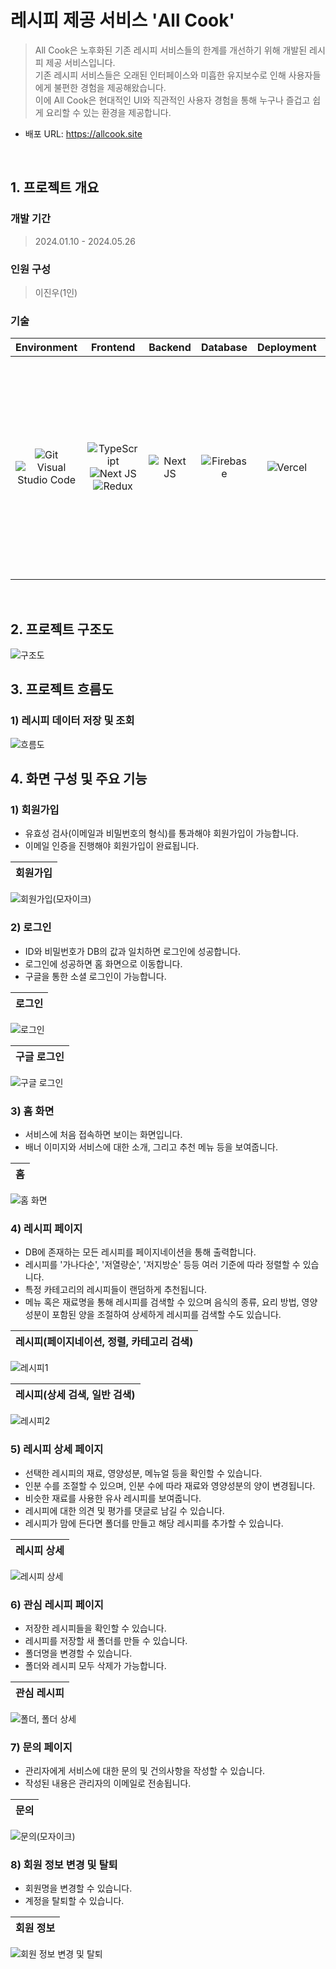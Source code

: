 # 레시피 제공 서비스 'All Cook'
> All Cook은 노후화된 기존 레시피 서비스들의 한계를 개선하기 위해 개발된 레시피 제공 서비스입니다. <br>
> 기존 레시피 서비스들은 오래된 인터페이스와 미흡한 유지보수로 인해 사용자들에게 불편한 경험을 제공해왔습니다. <br>
> 이에 All Cook은 현대적인 UI와 직관적인 사용자 경험을 통해 누구나 즐겁고 쉽게 요리할 수 있는 환경을 제공합니다. <br>
- 배포 URL: https://allcook.site
  
<br>

## 1. 프로젝트 개요

### 개발 기간
> 2024.01.10 - 2024.05.26 <br>

### 인원 구성
> 이진우(1인)

### 기술

|Environment|Frontend|Backend|Database|Deployment|API|
|:---:|:---:|:---:|:---:|:---:|:---:|
|![Git](https://img.shields.io/badge/git-%23F05033.svg?style=for-the-badge&logo=git&logoColor=white) ![Visual Studio Code](https://img.shields.io/badge/Visual%20Studio%20Code-0078d7.svg?style=for-the-badge&logo=visual-studio-code&logoColor=white)|![TypeScript](https://img.shields.io/badge/typescript-%23007ACC.svg?style=for-the-badge&logo=typescript&logoColor=white)![Next JS](https://img.shields.io/badge/Next-black?style=for-the-badge&logo=next.js&logoColor=white) ![Redux](https://img.shields.io/badge/redux-%23593d88.svg?style=for-the-badge&logo=redux&logoColor=white)|![Next JS](https://img.shields.io/badge/Next-black?style=for-the-badge&logo=next.js&logoColor=white)|![Firebase](https://img.shields.io/badge/firebase-a08021?style=for-the-badge&logo=firebase&logoColor=ffcd34)|![Vercel](https://img.shields.io/badge/vercel-%23000000.svg?style=for-the-badge&logo=vercel&logoColor=white)|<img width="350" alt="식약처" src="https://github.com/jbljw02/AllCook/assets/125800649/3a915f03-0511-42fa-a413-046d0de8da8a">|

<br>

## 2. 프로젝트 구조도
![구조도](https://github.com/user-attachments/assets/7063922b-7d90-4d77-9407-7e6ae067f607)

## 3. 프로젝트 흐름도

### 1) 레시피 데이터 저장 및 조회
![흐름도](https://github.com/user-attachments/assets/95d24544-5d9a-405b-a85b-f4cabd94b939)

## 4. 화면 구성 및 주요 기능

### 1) 회원가입
- 유효성 검사(이메일과 비밀번호의 형식)를 통과해야 회원가입이 가능합니다. <br>
- 이메일 인증을 진행해야 회원가입이 완료됩니다.

|회원가입|
|:---:|
![회원가입(모자이크)](https://github.com/jbljw02/AllCook/assets/125800649/073ccfdd-3e33-4e52-85f2-4f7493c6f388)

### 2) 로그인
- ID와 비밀번호가 DB의 값과 일치하면 로그인에 성공합니다.
- 로그인에 성공하면 홈 화면으로 이동합니다.
- 구글을 통한 소셜 로그인이 가능합니다.

|로그인|
|:---:|
![로그인](https://github.com/jbljw02/AllCook/assets/125800649/570908a0-c215-404b-8745-689a3ec04186)

|구글 로그인|
|:---:|
![구글 로그인](https://github.com/jbljw02/AllCook/assets/125800649/8fed1837-534e-415f-b76f-011e3b8eb90e)

### 3) 홈 화면
- 서비스에 처음 접속하면 보이는 화면입니다.
- 배너 이미지와 서비스에 대한 소개, 그리고 추천 메뉴 등을 보여줍니다.

|홈|
|:---:|
![홈 화면](https://github.com/jbljw02/AllCook/assets/125800649/77b42c53-67f5-4ff1-81b0-65f1c38668a2)

### 4) 레시피 페이지
- DB에 존재하는 모든 레시피를 페이지네이션을 통해 출력합니다.
- 레시피를 '가나다순', '저열량순', '저지방순' 등등 여러 기준에 따라 정렬할 수 있습니다.
- 특정 카테고리의 레시피들이 랜덤하게 추천됩니다.
- 메뉴 혹은 재료명을 통해 레시피를 검색할 수 있으며 음식의 종류, 요리 방법, 영양성분이 포함된 양을 조절하여 상세하게 레시피를 검색할 수도 있습니다.

|레시피(페이지네이션, 정렬, 카테고리 검색)|
|:---:|
![레시피1](https://github.com/jbljw02/AllCook/assets/125800649/5cee5dbf-97de-4ca7-b16e-08a13290bc31)

|레시피(상세 검색, 일반 검색)|
|:---:|
![레시피2](https://github.com/jbljw02/AllCook/assets/125800649/40b4a299-87dd-4fed-a2f4-be8f1fa8e289)

### 5) 레시피 상세 페이지
- 선택한 레시피의 재료, 영양성분, 메뉴얼 등을 확인할 수 있습니다.
- 인분 수를 조절할 수 있으며, 인분 수에 따라 재료와 영양성분의 양이 변경됩니다.
- 비슷한 재료를 사용한 유사 레시피를 보여줍니다.
- 레시피에 대한 의견 및 평가를 댓글로 남길 수 있습니다.
- 레시피가 맘에 든다면 폴더를 만들고 해당 레시피를 추가할 수 있습니다.

|레시피 상세|
|:---:|
![레시피 상세](https://github.com/jbljw02/AllCook/assets/125800649/4732bbf8-4441-4c2a-b6e9-fbb22cc855c0)

### 6) 관심 레시피 페이지
- 저장한 레시피들을 확인할 수 있습니다.
- 레시피를 저장할 새 폴더를 만들 수 있습니다.
- 폴더명을 변경할 수 있습니다.
- 폴더와 레시피 모두 삭제가 가능합니다.

|관심 레시피|
|:---:|
![폴더, 폴더 상세](https://github.com/jbljw02/AllCook/assets/125800649/68ffa3c0-4415-4246-8ac2-0ae7fa62ef0d)

### 7) 문의 페이지
- 관리자에게 서비스에 대한 문의 및 건의사항을 작성할 수 있습니다.
- 작성된 내용은 관리자의 이메일로 전송됩니다.

|문의|
|:---:|
![문의(모자이크)](https://github.com/jbljw02/AllCook/assets/125800649/948cfefd-f17c-4392-8b9d-4a96d97076e9)

### 8) 회원 정보 변경 및 탈퇴
- 회원명을 변경할 수 있습니다.
- 계정을 탈퇴할 수 있습니다.

|회원 정보|
|:---:|
![회원 정보 변경 및 탈퇴](https://github.com/jbljw02/AllCook/assets/125800649/a1c6a983-5848-4f23-888c-572b4e810259)
